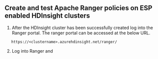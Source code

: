 ## Create and test Apache Ranger policies on ESP enabled HDInsight clusters

1. After the HDInsight cluster has been successfully created log into the Ranger portal. The ranger portal can be accessed at the below URL. 

````
   https://<clustername>.azurehdinsight.net/ranger/
````

2. Log into Ranger and 
<!--stackedit_data:
eyJoaXN0b3J5IjpbMTUyNjkxODkzNywxMDk1OTAzMDEwLC0yMD
g4NzQ2NjEyXX0=
-->